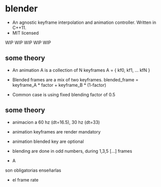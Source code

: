 blender
=======

- An agnostic keyframe interpolation and animation controller. Written in C++11.
- MIT licensed

WIP WIP WIP WIP WIP

some theory
-----------

- An animation A is a collection of N keyframes
  A = { kf0, kf1, ... kfN }

- Blended frames are a mix of two keyframes.
  blended_frame = keyframe_A * factor + keyframe_B * (1-factor)

- Common case is using fixed blending factor of 0.5




some theory
-----------

- animacion a 60 hz (dt=16.5), 30 hz (dt=33)
- animation keyframes are render mandatory
- animation blended key are optional

- blending are done in odd numbers, during 1,3,5 [...] frames
- A

son obligatorias enseñarlas

- el frame rate
